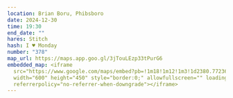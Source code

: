 ```yaml
---
location: Brian Boru, Phibsboro
date: 2024-12-30
time: 19:30
end_date: ""
hares: Stitch
hash: I ♥ Monday
number: "378"
map_url: https://maps.app.goo.gl/3jTouLEzp33tPurG6
embedded_map: <iframe
  src="https://www.google.com/maps/embed?pb=!1m18!1m12!1m3!1d2380.7723614634315!2d-6.274598687484126!3d53.36522877319467!2m3!1f0!2f0!3f0!3m2!1i1024!2i768!4f13.1!3m3!1m2!1s0x48670e781a3a5b6b%3A0x3a5225ade5f8369b!2sHedigans%20%22The%20Brian%20Boru%22!5e0!3m2!1sen!2sie!4v1733084033554!5m2!1sen!2sie"
  width="600" height="450" style="border:0;" allowfullscreen="" loading="lazy"
  referrerpolicy="no-referrer-when-downgrade"></iframe>
---
```

